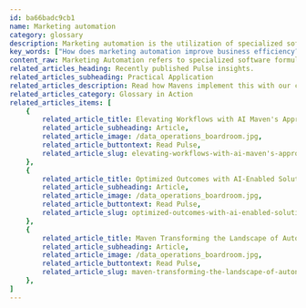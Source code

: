 ```yaml
---
id: ba66badc9cb1
name: Marketing automation
category: glossary
description: Marketing automation is the utilization of specialized software to automate and optimize repetitive marketing tasks, enhancing efficiency, productivity, and enabling refined strategy through robust analytics, customizable to business needs for improved performance.
key_words: ["How does marketing automation improve business efficiency?", "What are the benefits of integrating marketing automation into sales operations?", "Which tasks can marketing automation handle in digital marketing?", "How can small businesses leverage marketing automation?", "What is the role of analytics in marketing automation?", "How does marketing automation save time and reduce costs?", "Can marketing automation be customized for industry-specific needs?", "What repetitive tasks can be automated using marketing technology?", "How does marketing automation enhance customer communication?", "What strategic advantages does marketing automation offer businesses?"]
content_raw: Marketing Automation refers to specialized software formulated to systematize, coordinate and evaluate the performance of marketing undertakings. It is a transformative solution integrated by astute marketing sectors to automate activities that are repetitive by nature. Renowned examples include email campaigns, social media postings, and certain website actions. The role of marketing automation technology is to simplify these tasks, thus improving efficiency and productivity. When exploring the business advantages of marketing automation, the most significant ones lie in its capacity to refine and accelerate both marketing and sales operations. It does this by taking charge of monotonous, labour-intensive procedures through automation. The result is a substantial reduction in time spent on these tasks, thus decreasing costs while boosting output. Modern companies, regardless of their size, can reap significant benefits from the integration of marketing automation. Every business activity, from client communication to campaign implementation, can be optimized. Aided by the robust analytical capabilities of marketing automation, businesses can assess and improve their marketing strategies based on tangible data. Furthermore, these solutions are highly customizable and scalable, allowing operations to be tailored to specific business needs and progressively enhanced as the company grows. By delegating repetitive duties to automated technology, businesses can direct more resources towards strategic planning and creative thinking. At Maven Technologies, we believe that marketing automation is a key player in the quest for optimal productivity and efficiency. This tool unlocks the power of modern technology, allowing organizations to benefit from reduced operational costs and improved business performance, making it an essential component in the modern digital marketplace. Harness the potential of elite technology, expertly implemented by seasoned professionals, and witness the transformation in your business's productivity.
related_articles_heading: Recently published Pulse insights.
related_articles_subheading: Practical Application
related_articles_description: Read how Mavens implement this with our clients.
related_articles_category: Glossary in Action
related_articles_items: [
	{
		related_article_title: Elevating Workflows with AI Maven's Approach,
		related_article_subheading: Article,
		related_article_image: /data_operations_boardroom.jpg,
		related_article_buttontext: Read Pulse,
		related_article_slug: elevating-workflows-with-ai-maven's-approach
	},
	{
		related_article_title: Optimized Outcomes with AI-Enabled Solutions,
		related_article_subheading: Article,
		related_article_image: /data_operations_boardroom.jpg,
		related_article_buttontext: Read Pulse,
		related_article_slug: optimized-outcomes-with-ai-enabled-solutions
	},
	{
		related_article_title: Maven Transforming the Landscape of Autonomous Vehicles,
		related_article_subheading: Article,
		related_article_image: /data_operations_boardroom.jpg,
		related_article_buttontext: Read Pulse,
		related_article_slug: maven-transforming-the-landscape-of-autonomous-vehicles
	},
]
---
```


